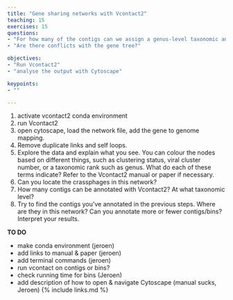 ```yaml
---
title: "Gene sharing networks with Vcontact2"
teaching: 15
exercises: 15
questions:
- "For how many of the contigs can we assign a genus-level taxonomic annotation?"
- "Are there conflicts with the gene tree?"

objectives:
- "Run Vcontact2"
- "analyse the output with Cytoscape"

keypoints:
- ""

---
```


1. activate vcontact2 conda environment
2. run Vcontact2
3. open cytoscape, load the network file, add the gene to genome mapping.
4. Remove duplicate links and self loops.
5. Explore the data and explain what you see. You can colour the nodes based on different things, such as clustering status, viral cluster number, or a taxonomic rank such as genus. What do each of these terms indicate? Refer to the Vcontact2 manual or paper if necessary.
6. Can you locate the crassphages in this network?
7. How many contigs can be annotated with Vcontact2? At what taxonomic level?
6. Try to find the contigs you've annotated in the previous steps. Where are they in this network? Can you annotate more or fewer contigs/bins? Interpret your results.



**TO DO**
- make conda environment (jeroen)
- add links to manual & paper (jeroen)
- add terminal commands (jeroen)
- run vcontact on contigs or bins?
- check running time for bins (Jeroen)
- add description of how to open & navigate Cytoscape (manual sucks, Jeroen)
{% include links.md %}
